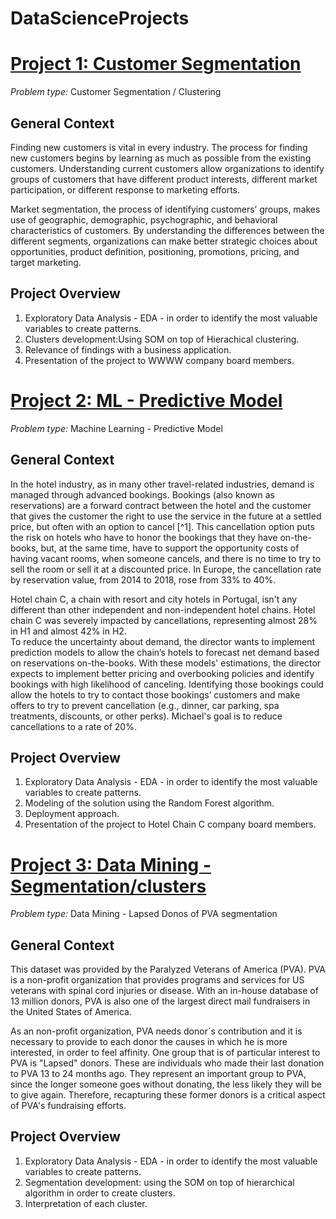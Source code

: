 # DataScienceProjects

# [Project 1: Customer Segmentation ](https://github.com/BeatrizChumbinho/customer_segmentationWWW)

*Problem type:* Customer Segmentation / Clustering

## General Context

Finding new customers is vital in every industry. The process for finding new
customers begins by learning as much as possible from the existing customers.
Understanding current customers allow organizations to identify groups of
customers that have different product interests, different market
participation, or different response to marketing efforts.

Market segmentation, the process of identifying customers’ groups, makes use
of geographic, demographic, psychographic, and behavioral characteristics of
customers. By understanding the differences between the different segments,
organizations can make better strategic choices about opportunities, product
definition, positioning, promotions, pricing, and target marketing.


## Project Overview

1. Exploratory Data Analysis - EDA - in order to identify the most valuable variables to create patterns.
2. Clusters development:Using SOM on top of Hierachical clustering.
3. Relevance of findings with a business application.
4. Presentation of the project to WWWW company board members.



# [Project 2: ML - Predictive Model ](https://github.com/BeatrizChumbinho/PredictiveModel_HotelCancelations)

*Problem type:* Machine Learning - Predictive Model

## General Context

In the hotel industry, as in many other travel-related industries, demand is managed through advanced bookings. Bookings (also known as reservations) are a forward contract between the hotel and the customer that gives the customer the right to use the service in the future at a settled price, but often with an option to cancel [^1]. This cancellation option puts the risk on hotels who have to honor the bookings that they have on-the-books, but, at the same time, have to support the opportunity costs of having vacant rooms, when someone cancels, and there is no time to try to sell the room or sell it at a discounted price. In Europe, the cancellation rate by reservation value, from 2014 to 2018, rose from 33% to 40%.

Hotel chain C, a chain with resort and city hotels in Portugal, isn't any different than other independent and non-independent hotel chains. Hotel chain C was severely impacted by cancellations, representing almost 28% in H1 and almost 42% in H2.  
To reduce the uncertainty about demand, the director wants to implement prediction models to allow the chain’s hotels to forecast net demand based on reservations on-the-books. With these models' estimations, the director expects to implement better pricing and overbooking policies and identify bookings with high likelihood of canceling. Identifying those bookings could allow the hotels to try to contact those bookings’ customers and make offers to try to prevent cancellation (e.g., dinner, car parking, spa treatments, discounts, or other perks). Michael's goal is to reduce cancellations to a rate of 20%.


## Project Overview

1. Exploratory Data Analysis - EDA - in order to identify the most valuable variables to create patterns.
2. Modeling of the solution using the Random Forest algorithm.
3. Deployment approach.
4. Presentation of the project to Hotel Chain C company board members.



# [Project 3: Data Mining - Segmentation/clusters ](https://github.com/BeatrizChumbinho/Clustering-Customer-Segmentation-for-PVA-)

*Problem type:* Data Mining - Lapsed Donos of PVA segmentation

## General Context

This dataset was provided by the Paralyzed Veterans of America (PVA). PVA is a non-profit
organization that provides programs and services for US veterans with spinal cord injuries or disease.
With an in-house database of 13 million donors, PVA is also one of the largest direct mail fundraisers in
the United States of America.

As an non-profit organization, PVA needs donor´s contribution and it is necessary to provide to each donor the causes in which he is more interested, in order to feel affinity. 
One group that is of particular interest to PVA is "Lapsed" donors. These are individuals who made their last donation to PVA 13 to 24 months ago. They represent an important group to PVA, since the longer someone goes without donating, the less likely they will be to give again. Therefore, recapturing these former donors is a critical aspect of PVA's fundraising efforts.


## Project Overview

1. Exploratory Data Analysis - EDA - in order to identify the most valuable variables to create patterns.
2. Segmentation development: using the SOM on top of hierarchical algorithm in order to create clusters.
3. Interpretation of each cluster.

